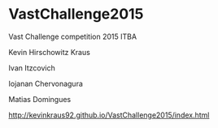 # VastChallenge2015

Vast Challenge competition 2015
ITBA

Kevin Hirschowitz Kraus


Ivan Itzcovich


Iojanan Chervonagura


Matias Domingues

http://kevinkraus92.github.io/VastChallenge2015/index.html 



